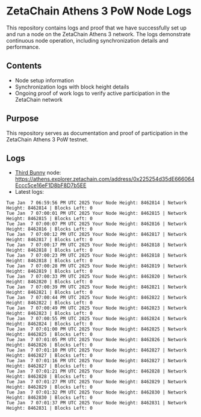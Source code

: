 # ZetaChain Athens 3 PoW Node Logs
This repository contains logs and proof that we have successfully set up and run a node on the ZetaChain Athens 3 network. The logs demonstrate continuous node operation, including synchronization details and performance.

## Contents
- Node setup information
- Synchronization logs with block height details
- Ongoing proof of work logs to verify active participation in the ZetaChain network

## Purpose
This repository serves as documentation and proof of participation in the ZetaChain Athens 3 PoW testnet.

## Logs

- [Third Bunny](https://thirdbunny.xyz/) node: https://athens.explorer.zetachain.com/address/0x225254d35dE666064Eccc5ce16eF1D8bF8D7b5EE
- Latest logs:
```
Tue Jan  7 06:59:56 PM UTC 2025 Your Node Height: 8462814 | Network Height: 8462814 | Blocks Left: 0
Tue Jan  7 07:00:01 PM UTC 2025 Your Node Height: 8462815 | Network Height: 8462815 | Blocks Left: 0
Tue Jan  7 07:00:07 PM UTC 2025 Your Node Height: 8462816 | Network Height: 8462816 | Blocks Left: 0
Tue Jan  7 07:00:12 PM UTC 2025 Your Node Height: 8462817 | Network Height: 8462817 | Blocks Left: 0
Tue Jan  7 07:00:17 PM UTC 2025 Your Node Height: 8462818 | Network Height: 8462818 | Blocks Left: 0
Tue Jan  7 07:00:23 PM UTC 2025 Your Node Height: 8462818 | Network Height: 8462818 | Blocks Left: 0
Tue Jan  7 07:00:28 PM UTC 2025 Your Node Height: 8462819 | Network Height: 8462819 | Blocks Left: 0
Tue Jan  7 07:00:33 PM UTC 2025 Your Node Height: 8462820 | Network Height: 8462820 | Blocks Left: 0
Tue Jan  7 07:00:39 PM UTC 2025 Your Node Height: 8462821 | Network Height: 8462821 | Blocks Left: 0
Tue Jan  7 07:00:44 PM UTC 2025 Your Node Height: 8462822 | Network Height: 8462822 | Blocks Left: 0
Tue Jan  7 07:00:49 PM UTC 2025 Your Node Height: 8462823 | Network Height: 8462823 | Blocks Left: 0
Tue Jan  7 07:00:55 PM UTC 2025 Your Node Height: 8462824 | Network Height: 8462824 | Blocks Left: 0
Tue Jan  7 07:01:00 PM UTC 2025 Your Node Height: 8462825 | Network Height: 8462825 | Blocks Left: 0
Tue Jan  7 07:01:05 PM UTC 2025 Your Node Height: 8462826 | Network Height: 8462826 | Blocks Left: 0
Tue Jan  7 07:01:10 PM UTC 2025 Your Node Height: 8462827 | Network Height: 8462827 | Blocks Left: 0
Tue Jan  7 07:01:16 PM UTC 2025 Your Node Height: 8462827 | Network Height: 8462827 | Blocks Left: 0
Tue Jan  7 07:01:21 PM UTC 2025 Your Node Height: 8462828 | Network Height: 8462828 | Blocks Left: 0
Tue Jan  7 07:01:27 PM UTC 2025 Your Node Height: 8462829 | Network Height: 8462829 | Blocks Left: 0
Tue Jan  7 07:01:32 PM UTC 2025 Your Node Height: 8462830 | Network Height: 8462830 | Blocks Left: 0
Tue Jan  7 07:01:37 PM UTC 2025 Your Node Height: 8462831 | Network Height: 8462831 | Blocks Left: 0
```
